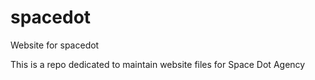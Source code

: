 # spacedot
Website for spacedot

This is a repo dedicated to maintain website files for Space Dot Agency
